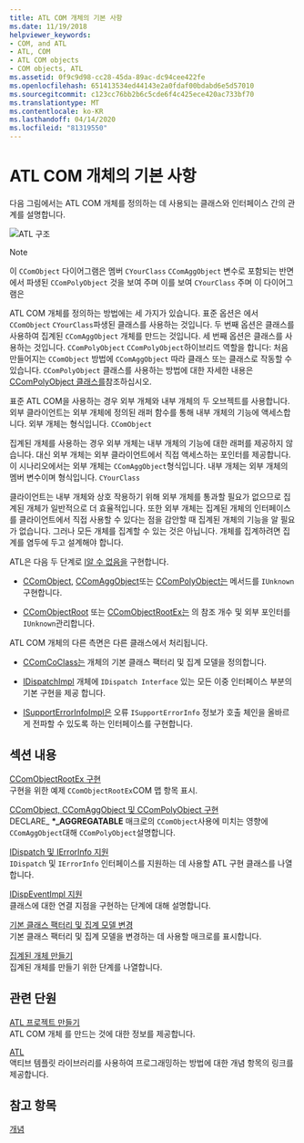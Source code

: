 ```yaml
---
title: ATL COM 개체의 기본 사항
ms.date: 11/19/2018
helpviewer_keywords:
- COM, and ATL
- ATL, COM
- ATL COM objects
- COM objects, ATL
ms.assetid: 0f9c9d98-cc28-45da-89ac-dc94cee422fe
ms.openlocfilehash: 651413534ed44143e2a0fdaf00bdabd6e5d57010
ms.sourcegitcommit: c123cc76bb2b6c5cde6f4c425ece420ac733bf70
ms.translationtype: MT
ms.contentlocale: ko-KR
ms.lasthandoff: 04/14/2020
ms.locfileid: "81319550"
---
```

# <a name="fundamentals-of-atl-com-objects"></a>ATL COM 개체의 기본 사항

다음 그림에서는 ATL COM 개체를 정의하는 데 사용되는 클래스와 인터페이스 간의 관계를 설명합니다.

![ATL 구조](../atl/media/vc307y1.gif "ATL 구조")

> [!NOTE]
> 이 `CComObject` 다이어그램은 멤버 `CYourClass` `CComAggObject` 변수로 포함되는 반면에서 파생된 `CComPolyObject` 것을 보여 주며 이를 보여 `CYourClass` 주며 이 다이어그램은

ATL COM 개체를 정의하는 방법에는 세 가지가 있습니다. 표준 옵션은 에서 `CComObject` `CYourClass`파생된 클래스를 사용하는 것입니다. 두 번째 옵션은 클래스를 사용하여 집계된 `CComAggObject` 개체를 만드는 것입니다. 세 번째 옵션은 클래스를 사용하는 것입니다. `CComPolyObject` `CComPolyObject`하이브리드 역할을 합니다: 처음 만들어지는 `CComObject` 방법에 `CComAggObject` 따라 클래스 또는 클래스로 작동할 수 있습니다. `CComPolyObject` 클래스를 사용하는 방법에 대한 자세한 내용은 [CComPolyObject 클래스를](../atl/reference/ccompolyobject-class.md)참조하십시오.

표준 ATL COM을 사용하는 경우 외부 개체와 내부 개체의 두 오브젝트를 사용합니다. 외부 클라이언트는 외부 개체에 정의된 래퍼 함수를 통해 내부 개체의 기능에 액세스합니다. 외부 개체는 형식입니다. `CComObject`

집계된 개체를 사용하는 경우 외부 개체는 내부 개체의 기능에 대한 래퍼를 제공하지 않습니다. 대신 외부 개체는 외부 클라이언트에서 직접 액세스하는 포인터를 제공합니다. 이 시나리오에서는 외부 개체는 `CComAggObject`형식입니다. 내부 개체는 외부 개체의 멤버 변수이며 형식입니다. `CYourClass`

클라이언트는 내부 개체와 상호 작용하기 위해 외부 개체를 통과할 필요가 없으므로 집계된 개체가 일반적으로 더 효율적입니다. 또한 외부 개체는 집계된 개체의 인터페이스를 클라이언트에서 직접 사용할 수 있다는 점을 감안할 때 집계된 개체의 기능을 알 필요가 없습니다. 그러나 모든 개체를 집계할 수 있는 것은 아닙니다. 개체를 집계하려면 집계를 염두에 두고 설계해야 합니다.

ATL은 다음 두 단계로 [I알 수 없음을](/windows/win32/api/unknwn/nn-unknwn-iunknown) 구현합니다.

- [CComObject,](../atl/reference/ccomobject-class.md) [CComAggObject](../atl/reference/ccomaggobject-class.md)또는 [CComPolyObject는](../atl/reference/ccompolyobject-class.md) 메서드를 `IUnknown` 구현합니다.

- [CComObjectRoot](../atl/reference/ccomobjectroot-class.md) 또는 [CComObjectRootEx는](../atl/reference/ccomobjectrootex-class.md) 의 참조 개수 및 외부 포인터를 `IUnknown`관리합니다.

ATL COM 개체의 다른 측면은 다른 클래스에서 처리됩니다.

- [CComCoClass는](../atl/reference/ccomcoclass-class.md) 개체의 기본 클래스 팩터리 및 집계 모델을 정의합니다.

- [IDispatchImpl](../atl/reference/idispatchimpl-class.md) 개체에 `IDispatch Interface` 있는 모든 이중 인터페이스 부분의 기본 구현을 제공 합니다.

- [ISupportErrorInfoImpl은](../atl/reference/isupporterrorinfoimpl-class.md) 오류 `ISupportErrorInfo` 정보가 호출 체인을 올바르게 전파할 수 있도록 하는 인터페이스를 구현합니다.

## <a name="in-this-section"></a>섹션 내용

[CComObjectRootEx 구현](../atl/implementing-ccomobjectrootex.md)<br/>
구현을 위한 예제 `CComObjectRootEx`COM 맵 항목 표시.

[CComObject, CComAggObject 및 CComPolyObject 구현](../atl/implementing-ccomobject-ccomaggobject-and-ccompolyobject.md)<br/>
DECLARE_ **\*_AGGREGATABLE** 매크로의 `CComObject`사용에 미치는 영향에 `CComAggObject`대해 `CComPolyObject`설명합니다.

[IDispatch 및 IErrorInfo 지원](../atl/supporting-idispatch-and-ierrorinfo.md)<br/>
`IDispatch` 및 `IErrorInfo` 인터페이스를 지원하는 데 사용할 ATL 구현 클래스를 나열합니다.

[IDispEventImpl 지원](../atl/supporting-idispeventimpl.md)<br/>
클래스에 대한 연결 지점을 구현하는 단계에 대해 설명합니다.

[기본 클래스 팩터리 및 집계 모델 변경](../atl/changing-the-default-class-factory-and-aggregation-model.md)<br/>
기본 클래스 팩터리 및 집계 모델을 변경하는 데 사용할 매크로를 표시합니다.

[집계된 개체 만들기](../atl/creating-an-aggregated-object.md)<br/>
집계된 개체를 만들기 위한 단계를 나열합니다.

## <a name="related-sections"></a>관련 단원

[ATL 프로젝트 만들기](../atl/reference/creating-an-atl-project.md)<br/>
ATL COM 개체 를 만드는 것에 대한 정보를 제공합니다.

[ATL](../atl/active-template-library-atl-concepts.md)<br/>
액티브 템플릿 라이브러리를 사용하여 프로그래밍하는 방법에 대한 개념 항목의 링크를 제공합니다.

## <a name="see-also"></a>참고 항목

[개념](../atl/active-template-library-atl-concepts.md)
